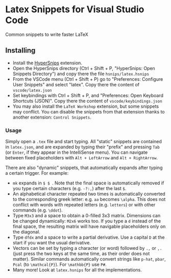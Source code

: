 # Latex Snippets for Visual Studio Code

Common snippets to write faster LaTeX

## Installing

* Install the [HyperSnips](https://github.com/draivin/hsnips) extension.
* Open the HyperSnips directory (Ctrl + Shift + P, "HyperSnips: Open Snippets Directory") and copy there the file `hsnips/latex.hsnips`
* From the VSCode menu (Ctrl + Shift + P) go to "Preferences: Configure User Snippets" and select "latex". Copy there the content of `vscode/latex.json`
* Set keybindings with Ctrl + Shift + P, and "Preferences: Open Keyboard Shortcuts (JSON)". Copy there the content of `vscode/keybindings.json`
* You may also install the `LaTeX Workshop` extension, but some snippets may conflict. You can disable the snippets from that extension thanks to another extension: `Control Snippets`.

### Usage

Simply open a `.tex` file and start typing. All "static" snippets are contained in `latex.json`, and are expanded by typing their "prefix" and pressing `Tab` (or `Enter`, if they appear in the IntelliSense menu). You can navigate between fixed placeholders with `Alt + LeftArrow` and `Alt + RightArrow`.

There are also "dynamic" snippets, that automatically expands after typing a certain trigger. For example:
* `mk` expands in `$ $ `. Note that the final space is automatically removed if you type certain characters (e.g. `-?:,`) after the last `$`.
* An alphabetical character repeated two times is automatically converted to the corresponding greek letter: e.g. `aa` becomes `\alpha`. This does not conflict with words with repeated letters (e.g. `letters`) or with other commands (e.g. `\ddot`).
* Type `M3x3` and a space to obtain a 0-filled 3x3 matrix. Dimensions can be changed dynamically: `M2x6` works too. If you type a `d` instead of the final space, the resulting matrix will have navigable placeholders only on the diagonal.
* Type `dfdx` and a space to write a partial derivative. Use a capital `D` at the start if you want the usual derivative.
* Vectors can be set by typing a character (or word) followed by `.,` or `,.` (just press the two keys at the same time, as their order does not matter). Similar commands automatically convert strings like `p-hat`, `pbar`, `Pcal` (to `\mathcal{P}`). For `\mathbb{P}` use `P#`. 
* Many more! Look at `latex.hsnips` for all the implementations.